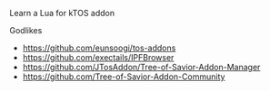 Learn a Lua for kTOS addon


Godlikes
* https://github.com/eunsoogi/tos-addons
* https://github.com/exectails/IPFBrowser
* https://github.com/JTosAddon/Tree-of-Savior-Addon-Manager
* https://github.com/Tree-of-Savior-Addon-Community
